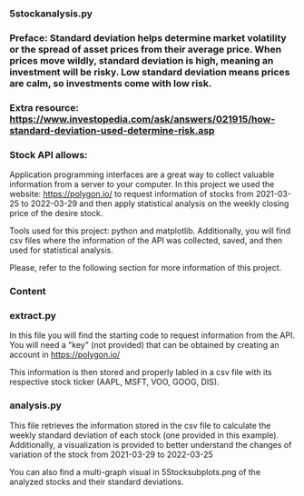 ### 5stockanalysis.py

### Preface: Standard deviation helps determine market volatility or the spread of asset prices from their average price. When prices move wildly, standard deviation is high, meaning an investment will be risky. Low standard deviation means prices are calm, so investments come with low risk.

### Extra resource: https://www.investopedia.com/ask/answers/021915/how-standard-deviation-used-determine-risk.asp

###  Stock API allows:

Application programming interfaces are a great way to collect valuable information from a server to your computer. In this project we used the website: https://polygon.io/ to request information of stocks from 2021-03-25 to 2022-03-29 and then apply statistical analysis on the weekly closing price of the desire stock.

Tools used for this project: python and matplotlib. Additionally, you will find csv files where the information of the API was collected, saved, and then used for statistical analysis.

Please, refer to the following section for more information of this project.

### Content

### extract.py
In this file you will find the starting code to request information from the API. You will need a "key" (not provided) that can be obtained by creating an account in https://polygon.io/

This information is then stored and properly labled in a csv file with its respective stock ticker (AAPL, MSFT, VOO, GOOG, DIS).

### analysis.py
This file retrieves the information stored in the csv file to calculate the weekly standard deviation of each stock (one provided in this example). Additionally, a visualization is provided to better understand the changes of variation of the stock from 2021-03-29 to 2022-03-25

You can also find a multi-graph visual in 5Stocksubplots.png of the analyzed stocks and their standard deviations.
